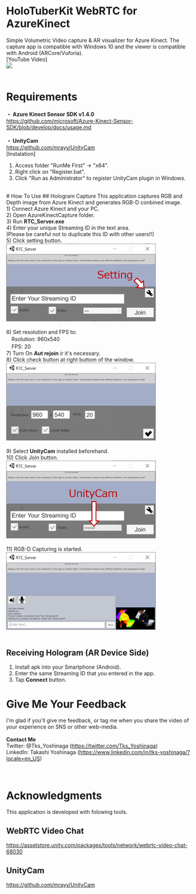 # HoloTuberKit WebRTC for AzureKinect
Simple Volumetric Video capture &amp; AR visualizer for Azure Kinect. 
The capture app is compatible with Windows 10 and the viewer is compatible with Android (ARCore/Vuforia).
<br>
[YouTube Video]<br>
[![](https://img.youtube.com/vi/m_uFsbNz-Ko/0.jpg)](https://www.youtube.com/watch?v=m_uFsbNz-Ko)
<br><br>

# Requirements
<b>・ Azure Kinect Sensor SDK v1.4.0</b> <br>
https://github.com/microsoft/Azure-Kinect-Sensor-SDK/blob/develop/docs/usage.md
<br><br>
<b>・ UnityCam</b> <br>
https://github.com/mrayy/UnityCam
<br>
[Instalation]<br>
1) Access folder "RunMe First" -> "x64". <br>
2) Right click on "Register.bat".<br>
3) Click "Run as Administrator" to register UnityCam plugin in Windows. <br>
<br>
# How To Use
## Hologram Capture
This application captures RGB and Depth image from Azure Kinect and generates RGB-D conbined image.<br>
1) Connect Azure Kinect and your PC.<br>
2) Open AzureKinectCapture folder.<br>
3) Run <b>RTC_Server.exe</b><br>
4) Enter your unique Streaming ID in the text area.<br>
(Please be careful not to duplicate this ID with other users!!)<br>
5) Click setting button.<br>
  <img src="/images/01.png" alt="" width="400"><br><br>
6) Set resolution and FPS to:<br>
　Rsolution: 960x540　<br>
　FPS: 20 <br>
7) Turn On <b>Aut rejoin</b> ir it's necessary.<br>
8) Click check button at right buttom of the window.<br>
  <img src="/images/02.png" alt="" width="400"><br><br>
9) Select <b>UnityCam</b> installed beforehand.<br>
10) Click Join button.<br>
  <img src="/images/03.png" alt="" width="400"><br><br>
11) RGB-D Capturing is started.<br>
  <img src="/images/04.png" alt="" width="400"><br><br>

## Receiving Hologram (AR Device Side)
1) Install apk into your Smartphone (Android).<br>
2) Enter the same Streaming ID that you entered in the app.<br>
3) Tap <b>Connect</b> button.<br>

# Give Me Your Feedback
I'm glad if you'll give me feedback, or tag me when you share the video of your experience on SNS or other web-media.<br><br>
<b>Contact Me</b><br>
Twitter: @Tks_Yoshinaga (https://twitter.com/Tks_Yoshinaga)<br>
LinkedIn: Takashi Yoshinaga (https://www.linkedin.com/in/tks-yoshinaga/?locale=en_US)<br>
<br><br>
# Acknowledgments
This application is developed with folowing tools.<br>
## WebRTC Video Chat
https://assetstore.unity.com/packages/tools/network/webrtc-video-chat-68030
<br>
## UnityCam
https://github.com/mrayy/UnityCam
<br>

